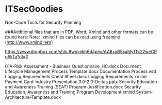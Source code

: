 # ITSecGoodies
Non-Code Tools for Security Planning

###Additional files that are in PDF, Word, Xmind and other formats can be found here:
Note: .xmind files can be read using freemind (http://www.xmind.net/)

https://www.dropbox.com/sh/iu8wgkekh6d4pec/AABxoB5saMy1Tx22weCPo5kTa?dl=0

01A-Risk Assessment - Business Questionnaire_HC.docx
Document Lifecycle Management Process Template.docx
Documentation Process.vsd
Logging Requirements Cheat Sheet.docx
Logging Requirements.xmind
Payment Card Industry Presentation 3.0-2.0-Deltas.pptx
Security Education and Awareness Training (SEAT) Program Justification.docx
Security Education, Awareness and Training Program Development.xmind
System-Architecture-Template.docx

